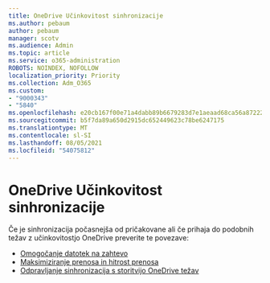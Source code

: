 ```yaml
---
title: OneDrive Učinkovitost sinhronizacije
ms.author: pebaum
author: pebaum
manager: scotv
ms.audience: Admin
ms.topic: article
ms.service: o365-administration
ROBOTS: NOINDEX, NOFOLLOW
localization_priority: Priority
ms.collection: Adm_O365
ms.custom:
- "9000343"
- "5840"
ms.openlocfilehash: e20cb167f00e71a4dabb89b6679283d7e1aeaad68ca56a87222fb3d61f7dc6f5
ms.sourcegitcommit: b5f7da89a650d2915dc652449623c78be6247175
ms.translationtype: MT
ms.contentlocale: sl-SI
ms.lasthandoff: 08/05/2021
ms.locfileid: "54075812"
---
```

# <a name="onedrive-sync-performance"></a>OneDrive Učinkovitost sinhronizacije

Če je sinhronizacija počasnejša od pričakovane ali če prihaja do podobnih težav z učinkovitostjo OneDrive preverite te povezave:

- [Omogočanje datotek na zahtevo](https://support.office.com/article/0e6860d3-d9f3-4971-b321-7092438fb38e)
- [Maksimiziranje prenosa in hitrost prenosa](https://support.microsoft.com/office/8eeadfb8-501f-406d-997b-98ab6ff67f43?ui=en-us&rs=en-us&ad=us)
- [Odpravljanje sinhronizacija s storitvijo OneDrive težav](https://support.office.com/article/0899b115-05f7-45ec-95b2-e4cc8c4670b2)
